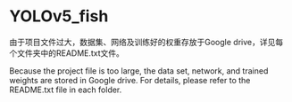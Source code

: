# YOLOv5_fish 

由于项目文件过大，数据集、网络及训练好的权重存放于Google drive，详见每个文件夹中的README.txt文件。


Because the project file is too large, the data set, network, and trained weights are stored in Google drive. For details, please refer to the README.txt file in each folder. 
